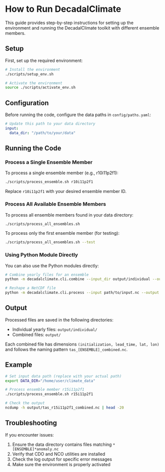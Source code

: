 # How to Run DecadalClimate

This guide provides step-by-step instructions for setting up the environment and running the DecadalClimate toolkit with different ensemble members.

## Setup

First, set up the required environment:

```bash
# Install the environment
./scripts/setup_env.sh

# Activate the environment
source ./scripts/activate_env.sh
```

## Configuration

Before running the code, configure the data paths in `config/paths.yaml`:

```yaml
# Update this path to your data directory
input:
  data_dir: "/path/to/your/data"
```

## Running the Code

### Process a Single Ensemble Member

To process a single ensemble member (e.g., r10i11p2f1):

```bash
./scripts/process_ensemble.sh r10i11p2f1
```

Replace `r10i11p2f1` with your desired ensemble member ID.

### Process All Available Ensemble Members

To process all ensemble members found in your data directory:

```bash
./scripts/process_all_ensembles.sh
```

To process only the first ensemble member (for testing):

```bash
./scripts/process_all_ensembles.sh --test
```

### Using Python Module Directly

You can also use the Python modules directly:

```bash
# Combine yearly files for an ensemble
python -m decadalclimate.cli.combine --input_dir output/individual --output_file output/tas_r15i11p2f1_combined.nc --ensemble r15i11p2f1

# Reshape a NetCDF file
python -m decadalclimate.cli.process --input path/to/input.nc --output path/to/output.nc
```

## Output

Processed files are saved in the following directories:

- Individual yearly files: `output/individual/`
- Combined files: `output/`

Each combined file has dimensions `(initialization, lead_time, lat, lon)` and follows the naming pattern `tas_[ENSEMBLE]_combined.nc`.

## Example

```bash
# Set input data path (replace with your actual path)
export DATA_DIR="/home/user/climate_data"

# Process ensemble member r15i11p2f1
./scripts/process_ensemble.sh r15i11p2f1

# Check the output
ncdump -h output/tas_r15i11p2f1_combined.nc | head -20
```

## Troubleshooting

If you encounter issues:

1. Ensure the data directory contains files matching `*[ENSEMBLE]*anomaly.nc`
2. Verify that CDO and NCO utilities are installed
3. Check the log output for specific error messages
4. Make sure the environment is properly activated
